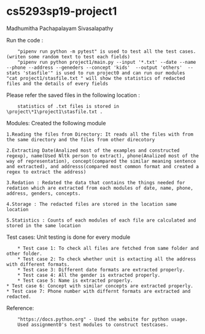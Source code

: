 # cs5293sp19-project1

Madhumitha Pachapalayam Sivasalapathy

Run the code :

        "pipenv run python -m pytest" is used to test all the test cases.(writen some random text to test each fields)
        "pipenv run python project1/main.py --input '*.txt' --date --name --phone --address --geneders --concept 'kids'  --output 'others'  --stats 'stasfile'" is used to run project0 and can run our modules
	"cat project1/stasfile.txt " will show the statistics of redacted files and the details of every fields	

Please refer the saved files in the following location :

        statistics of .txt files is stored in \project\*1\project1\stasfile.txt .

Modules:
        Created the following module
	
	1.Reading the files from Directory: It reads all the files with from the same directory and the files from other direcotory
	
	2.Extracting Date(Analized most of the examples and constructed regexp), name(Used Nltk person to extract), phone(Analized most of the way of representation), concept(compared the similar meaning sentence and extracted), and addresss(compared most common format and created a regex to extract the address)

	3.Redation : Redated the data that contains the things needed for redation which are extracted from each modules of date, name, phone, address, genders, concepts.

	4.Storage : The redacted files are stored in the location same location

	5.Statistics : Counts of each modules of each file are calculated and stored in the same location    



Test cases: Unit testing is done for every module

        * Test case 1: To check all files are fetched from same folder and other folder. 
        * Test case 2: To check whether unit is extacting all the address with different formats.
        * Test case 3: Different date formats are extracted properly. 
        * Test case 4: All the gender is extracted properly.
        * Test case 5: Name is extracted properly.
	* Test case 6: Concept with similar concepts are extracted properly.
	* Test case 7: Phone number with differnt formats are extracted and redacted.


Reference:

        "https://docs.python.org" - Used the website for python usage.
        Used assignment0's test modules to construct testcases.



